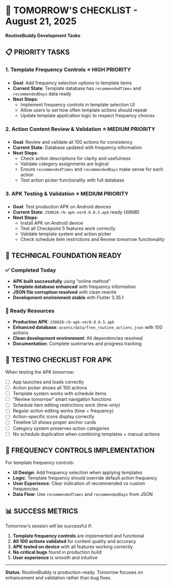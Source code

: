 # 🎯 TOMORROW'S CHECKLIST - August 21, 2025
**RoutineBuddy Development Tasks**

## 📋 **PRIORITY TASKS**

### 1. **Template Frequency Controls** ⭐ HIGH PRIORITY
- **Goal**: Add frequency selection options to template items
- **Current State**: Template database has `recommendedTimes` and `recommendedDays` data ready
- **Next Steps**: 
  - Implement frequency controls in template selection UI
  - Allow users to set how often template actions should repeat
  - Update template application logic to respect frequency choices

### 2. **Action Content Review & Validation** ⭐ MEDIUM PRIORITY  
- **Goal**: Review and validate all 100 actions for consistency
- **Current State**: Database updated with frequency information
- **Next Steps**:
  - Check action descriptions for clarity and usefulness
  - Validate category assignments are logical
  - Ensure `recommendedTimes` and `recommendedDays` make sense for each action
  - Test action picker functionality with full database

### 3. **APK Testing & Validation** ⭐ MEDIUM PRIORITY
- **Goal**: Test production APK on Android devices
- **Current State**: `250820-rb-apk-ver0.0.0.5.apk` ready (48MB)
- **Next Steps**:
  - Install APK on Android device
  - Test all Checkpoint 5 features work correctly
  - Validate template system and action picker
  - Check schedule item restrictions and Review tomorrow functionality

## 🔧 **TECHNICAL FOUNDATION READY**

### ✅ Completed Today
- **APK built successfully** using "online method"
- **Template database enhanced** with frequency information  
- **JSON file corruption resolved** with clean rewrite
- **Development environment stable** with Flutter 3.35.1

### 🚀 Ready Resources
- **Production APK**: `250820-rb-apk-ver0.0.0.5.apk`
- **Enhanced database**: `assets/data/free_routine_actions.json` with 100 actions
- **Clean development environment**: All dependencies resolved
- **Documentation**: Complete summaries and progress tracking

## 📱 **TESTING CHECKLIST FOR APK**

When testing the APK tomorrow:
- [ ] App launches and loads correctly
- [ ] Action picker shows all 100 actions
- [ ] Template system works with schedule items
- [ ] "Review tomorrow" smart navigation functions
- [ ] Schedule item editing restrictions work (time-only)
- [ ] Regular action editing works (time + frequency)
- [ ] Action-specific icons display correctly
- [ ] Timeline UI shows proper anchor cards
- [ ] Category system preserves action categories
- [ ] No schedule duplication when combining templates + manual actions

## 🎨 **FREQUENCY CONTROLS IMPLEMENTATION**

For template frequency controls:
- **UI Design**: Add frequency selection when applying templates
- **Logic**: Template frequency should override default action frequency
- **User Experience**: Clear indication of recommended vs custom frequencies
- **Data Flow**: Use `recommendedTimes` and `recommendedDays` from JSON

## 📊 **SUCCESS METRICS**

Tomorrow's session will be successful if:
1. **Template frequency controls** are implemented and functional
2. **All 100 actions validated** for content quality and accuracy
3. **APK tested on device** with all features working correctly
4. **No critical bugs** found in production build
5. **User experience** is smooth and intuitive

---

**Status**: RoutineBuddy is production-ready. Tomorrow focuses on enhancement and validation rather than bug fixes.
